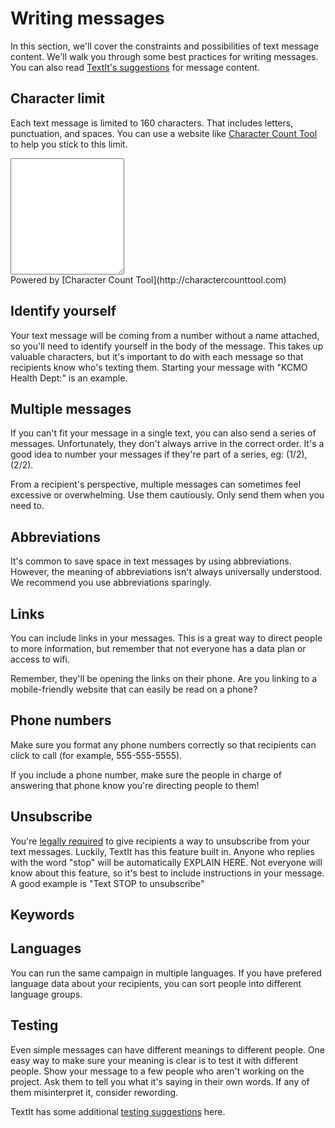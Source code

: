 # Writing messages

In this section, we'll cover the constraints and possibilities of text message content. We'll walk you through some best practices for writing messages. You can also read [TextIt's suggestions](http://feedback.textit.in/knowledgebase/articles/790404-message-content-best-practices) for message content.

## Character limit

Each text message is limited to 160 characters. That includes letters, punctuation, and spaces. You can use a website like [Character Count Tool](http://charactercounttool.com/) to help you stick to this limit.

<div id="cct_embed_counts"><textarea id="cct_embed_input_text" rows="12"></textarea>
<div id="cct_powered_by">Powered by [Character Count Tool](http://charactercounttool.com)</div>
</div>


## Identify yourself

Your text message will be coming from a number without a name attached, so you'll need to identify yourself in the body of the message. This takes up valuable characters, but it's important to do with each message so that recipients know who's texting them. Starting your message with "KCMO Health Dept:" is an example.

## Multiple messages

If you can't fit your message in a single text, you can also send a series of messages. Unfortunately, they don't always arrive in the correct order. It's a good idea to number your messages if they're part of a series, eg: (1/2), (2/2).

From a recipient's perspective, multiple messages can sometimes feel excessive or overwhelming. Use them cautiously. Only send them when you need to.

## Abbreviations

It's common to save space in text messages by using abbreviations. However, the meaning of abbreviations isn't always universally understood. We recommend you use abbreviations sparingly.

## Links

You can include links in your messages. This is a great way to direct people to more information, but remember that not everyone has a data plan or access to wifi.

Remember, they'll be opening the links on their phone. Are you linking to a mobile-friendly website that can easily be read on a phone?

## Phone numbers

Make sure you format any phone numbers correctly so that recipients can click to call (for example, 555-555-5555).

If you include a phone number, make sure the people in charge of answering that phone know you're directing people to them!

## Unsubscribe

You're [legally required](https://consumercomplaints.fcc.gov/hc/en-us/articles/204930920) to give recipients a way to unsubscribe from your text messages. Luckily, TextIt has this feature built in. Anyone who replies with the word "stop" will be automatically EXPLAIN HERE. Not everyone will know about this feature, so it's best to include instructions in your message. A good example is "Text STOP to unsubscribe"

## Keywords

## Languages

You can run the same campaign in multiple languages. If you have prefered language data about your recipients, you can sort people into different language groups.

## Testing

Even simple messages can have different meanings to different people. One easy way to make sure your meaning is clear is to test it with different people. Show your message to a few people who aren't working on the project. Ask them to tell you what it's saying in their own words. If any of them misinterpret it, consider rewording.

TextIt has some additional [testing suggestions](http://feedback.textit.in/knowledgebase/articles/758793-conducting-a-usability-test) here.